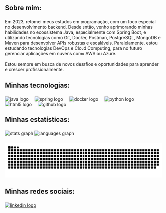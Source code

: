 <h2 align="left">Sobre mim:</h2>

###

<p align="left">Em 2023, retomei meus estudos em programação, com um foco especial no desenvolvimento backend. Desde então, venho aprimorando minhas habilidades no ecossistema Java, especialmente com Spring Boot, e utilizando tecnologias como Git, Docker, Postman, PostgreSQL, MongoDB e Maven para desenvolver APIs robustas e escaláveis. Paralelamente, estou estudando tecnologias DevOps e Cloud Computing, para no futuro gerenciar aplicações em nuvens como AWS ou Azure.<br><br>Estou sempre em busca de novos desafios e oportunidades para aprender e crescer profissionalmente.</p>

###

<h2 align="left">Minhas tecnologias:</h2>

###

<div align="left">
  <img src="https://cdn.jsdelivr.net/gh/devicons/devicon/icons/java/java-original.svg" height="40" alt="java logo"  />
  <img width="12" />
  <img src="https://cdn.jsdelivr.net/gh/devicons/devicon/icons/spring/spring-original.svg" height="40" alt="spring logo"  />
  <img width="12" />
  <img src="https://skillicons.dev/icons?i=docker" height="40" alt="docker logo"  />
  <img width="12" />
  <img src="https://skillicons.dev/icons?i=py" height="40" alt="python logo"  />
  <img width="12" />
  <img src="https://cdn.jsdelivr.net/gh/devicons/devicon/icons/html5/html5-original.svg" height="40" alt="html5 logo"  />
  <img width="12" />
  <img src="https://skillicons.dev/icons?i=github" height="40" alt="github logo"  />
</div>

###

<h2 align="left">Minhas estatísticas:</h2>

###

<div align="left">
  <img src="https://github-readme-stats.vercel.app/api?username=jhonnysdo&hide_title=false&hide_rank=false&show_icons=true&include_all_commits=true&count_private=true&disable_animations=false&theme=midnight-purple&locale=en&hide_border=false&order=1" height="150" alt="stats graph"  />
  <img src="https://github-readme-stats.vercel.app/api/top-langs?username=jhonnysdo&locale=en&hide_title=false&layout=compact&card_width=320&langs_count=5&theme=midnight-purple&hide_border=true&order=2" height="150" alt="languages graph"  />
</div>

###

<img src="https://raw.githubusercontent.com/jhonnysdo/jhonnysdo/output/snake.svg" alt="Snake animation" />

###

<h2 align="left">Minhas redes sociais:</h2>

###

<div align="left">
  <a href="https://www.linkedin.com/in/jhonny-santos/" target="_blank">
    <img src="https://raw.githubusercontent.com/maurodesouza/profile-readme-generator/master/src/assets/icons/social/linkedin/default.svg" width="52" height="40" alt="linkedin logo"  />
  </a>
</div>

###